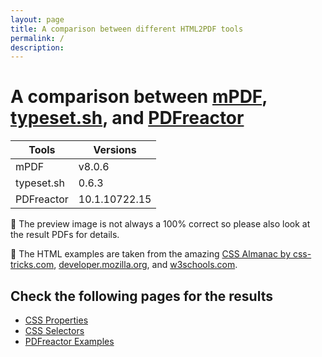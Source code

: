 ```yaml
---
layout: page
title: A comparison between different HTML2PDF tools
permalink: /
description: 
---
```


# A comparison between [mPDF](https://mpdf.github.io/), [typeset.sh](https://typeset.sh/en/), and [PDFreactor](https://www.pdfreactor.com/)

| Tools | Versions |
|---------|---------|
| mPDF | v8.0.6 |
| typeset.sh | 0.6.3 |
| PDFreactor | 10.1.10722.15 |

📢 The preview image is not always a 100% correct so please also look at the result PDFs for details.

💖 The HTML examples are taken from the amazing [CSS Almanac by css-tricks.com](https://css-tricks.com/almanac/), [developer.mozilla.org](https://developer.mozilla.org/en-US/docs/Web/CSS/), and [w3schools.com](https://www.w3schools.com/).        

## Check the following pages for the results
* [CSS Properties](/compare.html2pdf.tools/docs/CSS-Properties/)
* [CSS Selectors](/compare.html2pdf.tools/docs/CSS-Selectors/)
* [PDFreactor Examples](/compare.html2pdf.tools/docs/PDFreactor-Examples/)
